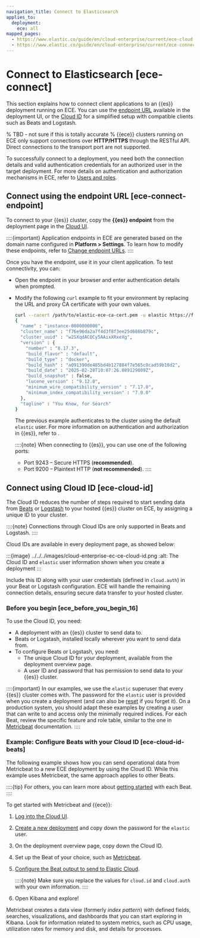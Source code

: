 ```yaml
---
navigation_title: Connect to Elasticsearch
applies_to:
  deployment:
    ece: all
mapped_pages:
  - https://www.elastic.co/guide/en/cloud-enterprise/current/ece-cloud-id.html
  - https://www.elastic.co/guide/en/cloud-enterprise/current/ece-connect.html
---
```


# Connect to Elasticsearch [ece-connect]

This section explains how to connect client applications to an {{es}} deployment running on ECE. You can use the [endpoint URL](#ece-connect-endpoint) available in the deployment UI, or the [Cloud ID](#ece-cloud-id) for a simplified setup with compatible clients such as Beats and Logstash.

% TBD - not sure if this is totally accurate
% {{ece}} clusters running on ECE only support connections over **HTTP/HTTPS** through the RESTful API. Direct connections to the transport port are not supported.

To successfully connect to a deployment, you need both the connection details and valid authentication credentials for an authorized user in the target deployment. For more details on authentication and authorization mechanisms in ECE, refer to [Users and roles](../../users-roles.md#orchestrator-level).

## Connect using the endpoint URL [ece-connect-endpoint]

To connect to your {{es}} cluster, copy the **{{es}} endpoint** from the deployment page in the [Cloud UI](./log-into-cloud-ui.md).

::::{important}
Application endpoints in ECE are generated based on the domain name configured in **Platform > Settings**. To learn how to modify these endpoints, refer to [Change endpoint URLs](./change-endpoint-urls.md).
::::

Once you have the endpoint, use it in your client application. To test connectivity, you can:
* Open the endpoint in your browser and enter authentication details when prompted.
* Modify the following `curl` example to fit your environment by replacing the URL and proxy CA certificate with your own values.

  ```sh
  curl --cacert /path/to/elastic-ece-ca-cert.pem -u elastic https://f76e96da2a7f4d3f8f3ee25d686b879c.HOST-IP-ADDRESS.ip.es.io:9243
  {
    "name" : "instance-0000000000",
    "cluster_name" : "f76e96da2a7f4d3f8f3ee25d686b879c",
    "cluster_uuid" : "w2SXqdACQCy5AAixXRxeXg",
    "version" : {
      "number" : "8.17.3",
      "build_flavor" : "default",
      "build_type" : "docker",
      "build_hash" : "a091390de485bd4b127884f7e565c0cad59b10d2",
      "build_date" : "2025-02-28T10:07:26.089129809Z",
      "build_snapshot" : false,
      "lucene_version" : "9.12.0",
      "minimum_wire_compatibility_version" : "7.17.0",
      "minimum_index_compatibility_version" : "7.0.0"
    },
    "tagline" : "You Know, for Search"
  }
  ```

  The previous example authenticates to the cluster using the default `elastic` user. For more information on authentication and authorization in {{es}}, refer to [](../../users-roles.md).

  ::::{note}
  When connecting to {{es}}, you can use one of the following ports:
  * Port 9243 – Secure HTTPS (**recommended**).
  * Port 9200 – Plaintext HTTP (**not recommended**).
  ::::

## Connect using Cloud ID [ece-cloud-id]

The Cloud ID reduces the number of steps required to start sending data from [Beats](https://www.elastic.co/guide/en/beats/libbeat/current/index.html) or [Logstash](https://www.elastic.co/guide/en/logstash/current/index.html) to your hosted {{es}} cluster on ECE, by assigning a unique ID to your cluster.

::::{note}
Connections through Cloud IDs are only supported in Beats and Logstash.
::::


Cloud IDs are available in every deployment page, as showed below:

:::{image} ../../../images/cloud-enterprise-ec-ce-cloud-id.png
:alt: The Cloud ID and `elastic` user information shown when you create a deployment
:::

Include this ID along with your user credentials (defined in `cloud.auth`) in your Beat or Logstash configuration. ECE will handle the remaining connection details, ensuring secure data transfer to your hosted cluster.

### Before you begin [ece_before_you_begin_16]

To use the Cloud ID, you need:

* A deployment with an {{es}} cluster to send data to.
* Beats or Logstash, installed locally wherever you want to send data from.
* To configure Beats or Logstash, you need:
    * The unique Cloud ID for your deployment, available from the deployment overview page.
    * A user ID and password that has permission to send data to your {{es}} cluster.

::::{important}
        In our examples, we use the `elastic` superuser that every {{es}} cluster comes with. The password for the `elastic` user is provided when you create a deployment (and can also be [reset](../../users-roles/cluster-or-deployment-auth/built-in-users.md) if you forget it). On a production system, you should adapt these examples by creating a user that can write to and access only the minimally required indices. For each Beat, review the specific feature and role table, similar to the one in [Metricbeat](beats://reference/metricbeat/feature-roles.md) documentation.
::::

### Example: Configure Beats with your Cloud ID [ece-cloud-id-beats]

The following example shows how you can send operational data from Metricbeat to a new ECE deployment by using the Cloud ID. While this example uses Metricbeat, the same approach applies to other Beats.

::::{tip}
For others, you can learn more about [getting started](beats://reference/index.md) with each Beat.
::::

To get started with Metricbeat and {{ece}}:

1. [Log into the Cloud UI](log-into-cloud-ui.md).
2. [Create a new deployment](create-deployment.md) and copy down the password for the `elastic` user.
3. On the deployment overview page, copy down the Cloud ID.
4. Set up the Beat of your choice, such as [Metricbeat](beats://reference/metricbeat/metricbeat-installation-configuration.md).
5. [Configure the Beat output to send to Elastic Cloud](beats://reference/metricbeat/configure-cloud-id.md).

    ::::{note}
    Make sure you replace the values for `cloud.id` and `cloud.auth` with your own information.
    ::::

6. Open Kibana and explore!

Metricbeat creates a data view (formerly *index pattern*) with defined fields, searches, visualizations, and dashboards that you can start exploring in Kibana. Look for information related to system metrics, such as CPU usage, utilization rates for memory and disk, and details for processes.